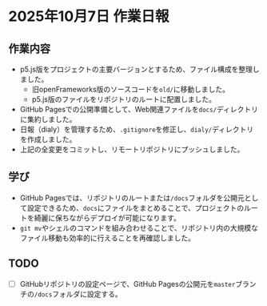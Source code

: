 # 2025年10月7日 作業日報

## 作業内容
- p5.js版をプロジェクトの主要バージョンとするため、ファイル構成を整理しました。
  - 旧openFrameworks版のソースコードを`old/`に移動しました。
  - p5.js版のファイルをリポジトリのルートに配置しました。
- GitHub Pagesでの公開準備として、Web関連ファイルを`docs/`ディレクトリに集約しました。
- 日報（dialy）を管理するため、`.gitignore`を修正し、`dialy/`ディレクトリを作成しました。
- 上記の全変更をコミットし、リモートリポジトリにプッシュしました。

## 学び
- GitHub Pagesでは、リポジトリのルートまたは`/docs`フォルダを公開元として設定できるため、`docs`にファイルをまとめることで、プロジェクトのルートを綺麗に保ちながらデプロイが可能になります。
- `git mv`やシェルのコマンドを組み合わせることで、リポジトリ内の大規模なファイル移動も効率的に行えることを再確認しました。

## TODO
- [ ] GitHubリポジトリの設定ページで、GitHub Pagesの公開元を`master`ブランチの`/docs`フォルダに設定する。